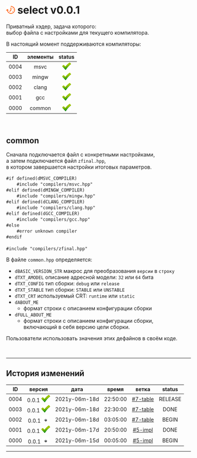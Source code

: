 [M]: #main  "подключает настройки компилятора"
[P]: ../../icons/progress.png
[S]: ../../icons/success.png
[F]: ../../icons/failed.png
[D]: ../../icons/danger.png
[E]: ../../icons/empty.png
[B]: ../../icons/bug.png
[N]: ../../icons/na.png

<a name="main"></a>
[![P]][M] select v0.0.1
=======================
Приватный хэдер, задача которого:  
выбор файла с настройками для текущего компилятора. 

В настоящий момент поддерживаются компиляторы:  

| **ID** | элементы |   status  |  
|:------:|:--------:|:---------:|  
|  0004  |  msvc    | [![S]][M] |  
|  0003  |  mingw   | [![S]][M] |  
|  0002  |  clang   | [![S]][M] |  
|  0001  |  gcc     | [![S]][M] |  
|  0000  |  common  | [![S]][M] |  

[M]: #main  "подключает настройки конкретного компилятора"
<br/>

common
------
Сначала подключается файл с конкретными настройками,  
а затем подключается файл `zfinal.hpp`,  
в котором завершается настройки итоговых параметров.  

```
#if defined(dMSVC_COMPILER)
    #include "compilers/msvc.hpp"
#elif defined(dMINGW_COMPILER)
    #include "compilers/mingw.hpp"
#elif defined(dCLANG_COMPILER)
    #include "compilers/clang.hpp"
#elif defined(dGCC_COMPILER)
    #include "compilers/gcc.hpp"
#else
    #error unknown compiler
#endif

#include "compilers/zfinal.hpp"
```

В файле `common.hpp` определяется:  
  - `dBASIC_VERSION_STR` макрос для преобразования `версии` в `строку`  
  - `dTXT_AMODEL` описание адресной модели: `32` или `64` бита  
  - `dTXT_CONFIG` тип сборки: `debug` или `release`  
  - `dTXT_STABLE` тип сборки: `STABLE` или `UNSTABLE`  
  - `dTXT_CRT`    используемый CRT: `runtime` или `static`  
  - `dABOUT_ME`   
    - формат строки с описанием конфигурации сборки  
  - `dFULL_ABOUT_ME`  
    - формат строки с описанием конфигурации сборки,  
      включающий в себя версию цели сборки.  

Пользователи использовать значения этих дефайнов в своём коде.  

<br/>

--------------------------------------------------------------------------------

История изменений 
-----------------

| **ID** | версия          |     дата      |  время   |   ветка    | status  |  
|:------:|:---------------:|:-------------:|:--------:|:----------:|:-------:|  
|  0004  | 0.0.1 [![S]][M] | 2021y-06m-18d | 22:50:00 | [#7-table] | RELEASE |  
|  0003  | 0.0.1 [![S]][M] | 2021y-06m-18d | 22:30:00 | [#7-table] | DONE    |  
|  0002  | 0.0.1 [![E]][M] | 2021y-06m-18d | 03:05:00 | [#7-table] | BEGIN   |  
|  0001  | 0.0.1 [![S]][M] | 2021y-06m-17d | 20:50:00 | [#5-impl]  | DONE    |  
|  0000  | 0.0.1 [![E]][M] | 2021y-06m-15d | 00:05:00 | [#5-impl]  | BEGIN   |  

--------------------------------------------------------------------------------

[#7-table]: ../../history.md//#v002
[#5-impl]:  ../../history.md//#v002
